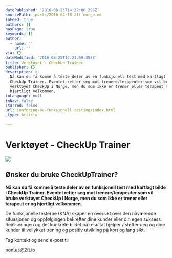```yaml
---
datePublished: '2016-08-25T14:22:00.296Z'
sourcePath: _posts/2016-04-18-2ft-norge.md
inFeed: true
authors: []
hasPage: true
keywords: []
author:
  - name: ''
    url: ''
via: {}
dateModified: '2016-08-25T14:21:59.353Z'
title: Verktøyet - CheckUp Trainer
publisher: {}
description: >-
  Nå kan du få komme å teste deler av en funksjonell test med kartlagt bilde i
  CheckUp Trainer. Eventet retter seg mot trenere/terapeuter som vil bruke
  verktøyet CheckUp i Norge, men du som ikke er trener eller terapeut er og
  hjertligt velkommen.
inLanguage: null
inNav: false
starred: false
url: innforing-av-funksjonell-testing/index.html
_type: Article

---
```

# Verktøyet - CheckUp Trainer
![](https://s3-us-west-2.amazonaws.com/the-grid-img/p/b7d0ed2dadfa9ec0c88646dadd60b5f683418904.png)

## Ønsker du bruke CheckUpTrainer?

**Nå kan du få komme å teste deler av en funksjonell test med kartlagt bilde i CheckUp Trainer. Eventet retter seg mot trenere/terapeuter som vil bruke verktøyet CheckUp i Norge, men du som ikke er trener eller terapeut er og hjertligt velkommen.**

De funksjonelle testerne (KNA) skaper en oversikt over den nåværende situasjonen og oppfølgingen bekrefter dine kunder eller din egen suksess. Realiseringen og det konkrete bildet på resultat hjelper / støtter deg og dine kunder til vellykket trening og positiv utvikling på kort og lang sikt.

Tag kontakt og send e-post til

pontus@2ft.io